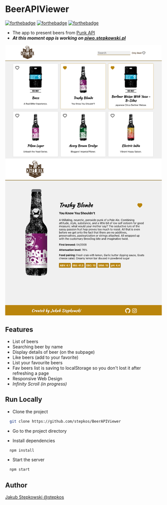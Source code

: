 # BeerAPIViewer

[![forthebadge](https://forthebadge.com/images/badges/built-with-love.svg)](https://forthebadge.com)
[![forthebadge](https://forthebadge.com/images/badges/ages-18.svg)](https://forthebadge.com)
[![forthebadge](https://forthebadge.com/images/badges/uses-css.svg)](https://forthebadge.com)

- The app to present beers from [Punk API](https://punkapi.com/documentation/v2)
- ***At this moment app is working on [piwo.stepkowski.pl](http://beer.stepkowski.pl/)***

<img src="https://github.com/stepkos/BeerAPIViewer/blob/main/docs/screens/desktop-catalog.png" alt="Desktop catalog">
<img src="https://github.com/stepkos/BeerAPIViewer/blob/main/docs/screens/desktop-details.png" alt="Desktop details">

## Features
- List of beers
- Searching beer by name
- Display details of beer (on the subpage)
- Like beers (add to your favorite)
- List your favourite beers
- Fav beers list is saving to localStorage so you don't lost it after refreshing a page
- Responsive Web Design
- *Infinity Scroll (in progress)*

## Run Locally
- Clone the project
```bash
  git clone https://github.com/stepkos/BeerAPIViewer
```

- Go to the project directory

- Install dependencies
```bash
  npm install
```

- Start the server
```bash
  npm start
```

## Author
[Jakub Stępkowski @stepkos](https://www.github.com/stepkos)
